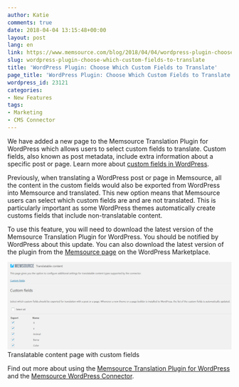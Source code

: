 ```yaml
---
author: Katie
comments: true
date: 2018-04-04 13:15:48+00:00
layout: post
lang: en
link: https://www.memsource.com/blog/2018/04/04/wordpress-plugin-choose-which-custom-fields-to-translate/
slug: wordpress-plugin-choose-which-custom-fields-to-translate
title: 'WordPress Plugin: Choose Which Custom Fields to Translate'
page_title: 'WordPress Plugin: Choose Which Custom Fields to Translate'
wordpress_id: 23121
categories:
- New Features
tags:
- Marketing
- CMS Connector
---
```


We have added a new page to the Memsource Translation Plugin for WordPress which allows users to select custom fields to translate. Custom fields, also known as post metadata, include extra information about a specific post or page. Learn more about [custom fields in WordPress](https://codex.wordpress.org/Using_Custom_Fields).

Previously, when translating a WordPress post or page in Memsource, all the content in the custom fields would also be exported from WordPress into Memsource and translated. This new option means that Memsource users can select which custom fields are and are not translated. This is particularly important as some WordPress themes automatically create customs fields that include non-translatable content.

To use this feature, you will need to download the latest version of the Memsource Translation Plugin for WordPress. You should be notified by WordPress about this update. You can also download the latest version of the plugin from the [Memsource page](https://wordpress.org/plugins/memsource-connector/) on the WordPress Marketplace.

[![](/uploads/2018/04/WordPress_Translatable-Content-e1522832018605.png)](/uploads/2018/04/WordPress_Translatable-Content.png) Translatable content page with custom fields

Find out more about using the [Memsource Translation Plugin for WordPress](https://help.memsource.com/hc/en-us/articles/360001156791) and the [Memsource WordPress Connector](https://help.memsource.com/hc/en-us/articles/115003948452-Connectors#WordPress_1).
